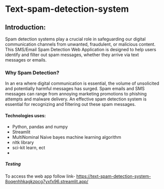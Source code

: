 # Text-spam-detection-system

## Introduction:

Spam detection systems play a crucial role in safeguarding our digital communication channels from unwanted, fraudulent, or malicious content. This SMS/Email Spam Detection Web Application is designed to help users identify and filter out spam messages, whether they arrive via text messages or emails.

### Why Spam Detection?

In an era where digital communication is essential, the volume of unsolicited and potentially harmful messages has surged. Spam emails and SMS messages can range from annoying marketing promotions to phishing attempts and malware delivery. An effective spam detection system is essential for recognizing and filtering out these spam messages.

#### Technologies uses:
- Python, pandas and numpy
- Streamlit
- MultiNominal Naive bayes machine learning algorithm
- nltk library
- sci-kit learn, ect
- 
##### Testing 
To access the web app follow link- https://text-spam-detection-system-8oqenhhkagkzpcg7yxfx96.streamlit.app/

